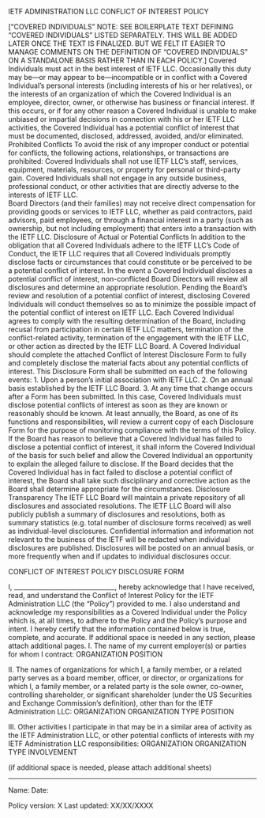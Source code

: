IETF ADMINISTRATION LLC
CONFLICT OF INTEREST POLICY

[“COVERED INDIVIDUALS” NOTE: SEE BOILERPLATE TEXT DEFINING “COVERED INDIVIDUALS” LISTED SEPARATELY. THIS WILL BE ADDED LATER ONCE THE TEXT IS FINALIZED. BUT WE FELT IT EASIER TO MANAGE COMMENTS ON THE DEFINITION OF “COVERED INDIVIDUALS” ON A STANDALONE BASIS RATHER THAN IN EACH POLICY.] 
Covered Individuals must act in the best interest of IETF LLC. Occasionally this duty may be—or may appear to be—incompatible or in conflict with a Covered Individual’s personal interests (including interests of his or her relatives), or the interests of an organization of which the Covered Individual is an employee, director, owner, or otherwise has business or financial interest.  If this occurs, or if for any other reason a Covered Individual is unable to make unbiased or impartial decisions in connection with his or her IETF LLC activities, the Covered Individual has a potential conflict of interest that must be documented, disclosed, addressed, avoided, and/or eliminated.
Prohibited Conflicts
To avoid the risk of any improper conduct or potential for conflicts, the following actions, relationships, or transactions are prohibited:
Covered Individuals shall not use IETF LLC’s staff, services, equipment, materials, resources, or property for personal or third-party gain.
Covered Individuals shall not engage in any outside business, professional conduct, or other activities that are directly adverse to the interests of IETF LLC.   
Board Directors  (and their families) may not receive direct compensation for providing goods or services to IETF LLC, whether as paid contractors, paid advisors, paid employees, or through a financial interest in a party (such as ownership, but not including employment) that enters into a transaction with the IETF LLC.
Disclosure of Actual or Potential Conflicts
In addition to the obligation that all Covered Individuals adhere to the IETF LLC’s Code of Conduct, the IETF LLC requires that all Covered Individuals promptly disclose facts or circumstances that could constitute or be perceived to be a potential conflict of interest. 
In the event a Covered Individual discloses a potential conflict of interest, non-conflicted Board Directors will review all disclosures and determine an appropriate resolution. Pending the Board’s review and resolution of a potential conflict of interest, disclosing Covered Individuals will conduct themselves so as to minimize the possible impact of the potential conflict of interest on IETF LLC. Each Covered Individual agrees to comply with the resulting determination of the Board, including recusal from participation in certain IETF LLC matters, termination of the conflict-related activity, termination of the engagement with the IETF LLC, or other action as directed by the IETF LLC Board.
A Covered Individual should complete the attached Conflict of Interest Disclosure Form to fully and completely disclose the material facts about any potential conflicts of interest. This Disclosure Form shall be submitted on each of the following events: 
	1. Upon a person’s initial association with IETF LLC.
	2. On an annual basis established by the IETF LLC Board.
	3. At any time that  change occurs after a Form has been submitted. In this case, Covered Individuals must disclose potential conflicts of interest as soon as they are known or reasonably should be known.
At least annually, the Board, as one of its functions and responsibilities, will review a current copy of each Disclosure Form for the purpose of monitoring compliance with the terms of this Policy. If the Board has reason to believe that a Covered Individual has failed to disclose a potential conflict of interest, it shall inform the Covered Individual of the basis for such belief and allow the Covered Individual an opportunity to explain the alleged failure to disclose. If the Board decides that the Covered Individual has in fact failed to disclose a potential conflict of interest, the Board shall take such disciplinary and corrective action as the Board shall determine appropriate for the circumstances.
Disclosure Transparency
The IETF LLC Board will maintain a private repository of all disclosures and associated resolutions. The IETF LLC Board will also publicly publish a summary of disclosures and resolutions, both as summary statistics (e.g. total number of disclosure forms received) as well as individual-level disclosures. Confidential information and information not relevant to the business of the IETF will be redacted when individual disclosures are published. Disclosures will be posted on an annual basis, or more frequently when and if updates to individual disclosures occur. 



 

CONFLICT OF INTEREST POLICY DISCLOSURE FORM

I, ________________________________, hereby acknowledge that I have received, read, and understand the Conflict of Interest Policy for the IETF Administration LLC (the “Policy”) provided to me. I also understand and acknowledge my responsibilities as a Covered Individual under the Policy which is, at all times, to adhere to the Policy and the Policy’s purpose and intent.
I hereby certify that the information contained below is true, complete, and accurate.
If additional space is needed in any section, please attach additional pages.
I. The name of my current employer(s) or parties for whom I contract:
ORGANIZATION
POSITION
 
 
 
 
 
 

II. The names of organizations for which I, a family member, or a related party serves as a board member, officer, or director, or organizations for which I, a family member, or a related party is the sole owner, co-owner, controlling shareholder, or significant shareholder (under the US Securities and Exchange Commission’s definition), other than for the IETF Administration LLC:
ORGANIZATION
ORGANIZATION TYPE
POSITION
 
 
 
 
 
 
 
 
 
III. Other activities I participate in that may be in a similar area of activity as the IETF Administration LLC, or other potential conflicts of interests with my IETF Administration LLC responsibilities:
ORGANIZATION
ORGANIZATION TYPE
INVOLVEMENT
 
 
 
 
 
 
 
 
 

 (if additional space is needed, please attach additional sheets)
 
__________________________________
Name:
Date:
 
 
 
Policy version: X
Last updated: XX/XX/XXXX
 

